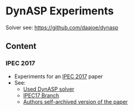 # DynASP Experiments
Solver see: https://github.com/daajoe/dynasp
## Content
### IPEC 2017
- Experiments for an [IPEC 2017](https://algo2017.ac.tuwien.ac.at/ipec/) paper
- See: 
  - [Used DynASP solver](https://github.com/daajoe/dynasp/tree/2nd-lvl-opt-performance)
  - [IPEC17 Branch](https://github.com/daajoe/dynasp_experiments/tree/ipec2017)
  - [Authors self-archived version of the paper](https://arxiv.org/abs/1706.09370)
